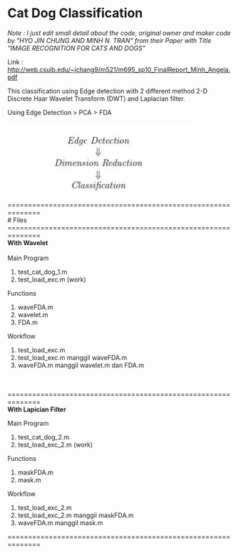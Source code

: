 # Cat Dog Classification

*Note : I just edit small detail about the code, original owner and maker code by "HYO JIN CHUNG AND MINH N. TRAN" from their Paper with Title "IMAGE RECOGNITION FOR CATS AND DOGS"*

Link : http://web.csulb.edu/~jchang9/m521/m695_sp10_FinalReport_Minh_Angela.pdf


This classification using Edge detection with 2 different method 2-D Discrete Haar Wavelet Transform (DWT) and Laplacian filter.

Using Edge Detection > PCA > FDA

<img src="https://github.com/Yakagai17/Cat_Dog_Classification/blob/master/metod.JPG?" alt="Illustration" width="415px"/>
==============================================================<br>
# Files <br>
==============================================================<br>
<b>With Wavelet</b> 
<br><br>
Main Program 
 
1. test_cat_dog_1.m
2. test_load_exc.m (work)

Functions
1. waveFDA.m
2. wavelet.m
3. FDA.m

Workflow
1. test_load_exc.m
2. test_load_exc.m manggil waveFDA.m 
2. waveFDA.m  manggil wavelet.m dan FDA.m

<br><br>
==============================================================<br>
<b>With Lapician Filter</b> 


Main Program 
1. test_cat_dog_2.m
2. test_load_exc_2.m (work)

Functions
1. maskFDA.m
2. mask.m

Workflow
1. test_load_exc_2.m
2. test_load_exc_2.m manggil maskFDA.m
2. waveFDA.m  manggil mask.m

==============================================================
